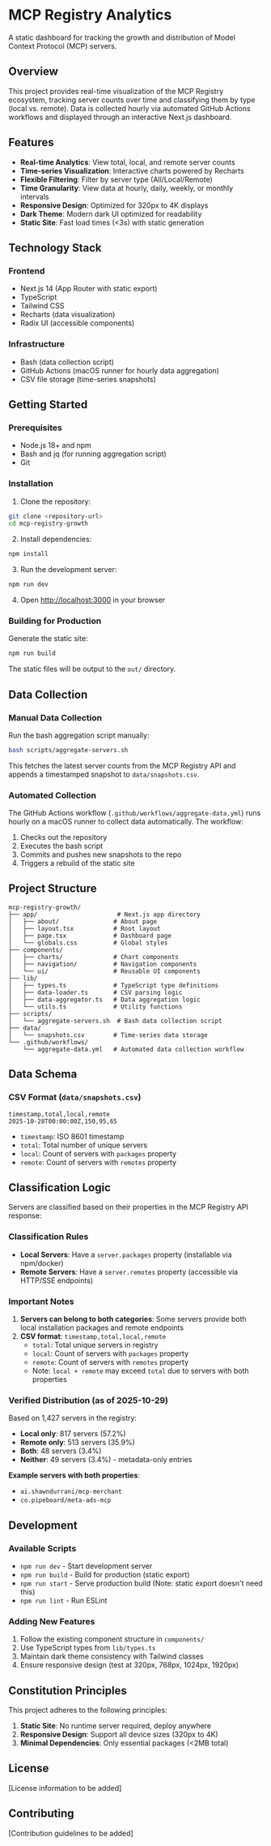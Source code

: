 # MCP Registry Analytics

A static dashboard for tracking the growth and distribution of Model Context Protocol (MCP) servers.

## Overview

This project provides real-time visualization of the MCP Registry ecosystem, tracking server counts over time and classifying them by type (local vs. remote). Data is collected hourly via automated GitHub Actions workflows and displayed through an interactive Next.js dashboard.

## Features

- **Real-time Analytics**: View total, local, and remote server counts
- **Time-series Visualization**: Interactive charts powered by Recharts
- **Flexible Filtering**: Filter by server type (All/Local/Remote)
- **Time Granularity**: View data at hourly, daily, weekly, or monthly intervals
- **Responsive Design**: Optimized for 320px to 4K displays
- **Dark Theme**: Modern dark UI optimized for readability
- **Static Site**: Fast load times (<3s) with static generation

## Technology Stack

### Frontend
- Next.js 14 (App Router with static export)
- TypeScript
- Tailwind CSS
- Recharts (data visualization)
- Radix UI (accessible components)

### Infrastructure
- Bash (data collection script)
- GitHub Actions (macOS runner for hourly data aggregation)
- CSV file storage (time-series snapshots)

## Getting Started

### Prerequisites

- Node.js 18+ and npm
- Bash and jq (for running aggregation script)
- Git

### Installation

1. Clone the repository:
```bash
git clone <repository-url>
cd mcp-registry-growth
```

2. Install dependencies:
```bash
npm install
```

3. Run the development server:
```bash
npm run dev
```

4. Open [http://localhost:3000](http://localhost:3000) in your browser

### Building for Production

Generate the static site:
```bash
npm run build
```

The static files will be output to the `out/` directory.

## Data Collection

### Manual Data Collection

Run the bash aggregation script manually:
```bash
bash scripts/aggregate-servers.sh
```

This fetches the latest server counts from the MCP Registry API and appends a timestamped snapshot to `data/snapshots.csv`.

### Automated Collection

The GitHub Actions workflow (`.github/workflows/aggregate-data.yml`) runs hourly on a macOS runner to collect data automatically. The workflow:

1. Checks out the repository
2. Executes the bash script
3. Commits and pushes new snapshots to the repo
4. Triggers a rebuild of the static site

## Project Structure

```
mcp-registry-growth/
├── app/                      # Next.js app directory
│   ├── about/               # About page
│   ├── layout.tsx           # Root layout
│   ├── page.tsx             # Dashboard page
│   └── globals.css          # Global styles
├── components/
│   ├── charts/              # Chart components
│   ├── navigation/          # Navigation components
│   └── ui/                  # Reusable UI components
├── lib/
│   ├── types.ts             # TypeScript type definitions
│   ├── data-loader.ts       # CSV parsing logic
│   ├── data-aggregator.ts   # Data aggregation logic
│   └── utils.ts             # Utility functions
├── scripts/
│   └── aggregate-servers.sh  # Bash data collection script
├── data/
│   └── snapshots.csv        # Time-series data storage
└── .github/workflows/
    └── aggregate-data.yml   # Automated data collection workflow
```

## Data Schema

### CSV Format (`data/snapshots.csv`)

```csv
timestamp,total,local,remote
2025-10-28T00:00:00Z,150,95,65
```

- `timestamp`: ISO 8601 timestamp
- `total`: Total number of unique servers
- `local`: Count of servers with `packages` property
- `remote`: Count of servers with `remotes` property

## Classification Logic

Servers are classified based on their properties in the MCP Registry API response:

### Classification Rules

- **Local Servers**: Have a `server.packages` property (installable via npm/docker)
- **Remote Servers**: Have a `server.remotes` property (accessible via HTTP/SSE endpoints)

### Important Notes

1. **Servers can belong to both categories**: Some servers provide both local installation packages and remote endpoints
2. **CSV format**: `timestamp,total,local,remote`
   - `total`: Total unique servers in registry
   - `local`: Count of servers with `packages` property
   - `remote`: Count of servers with `remotes` property
   - Note: `local + remote` may exceed `total` due to servers with both properties

### Verified Distribution (as of 2025-10-29)

Based on 1,427 servers in the registry:
- **Local only**: 817 servers (57.2%)
- **Remote only**: 513 servers (35.9%)
- **Both**: 48 servers (3.4%)
- **Neither**: 49 servers (3.4%) - metadata-only entries

**Example servers with both properties**:
- `ai.shawndurrani/mcp-merchant`
- `co.pipeboard/meta-ads-mcp`

## Development

### Available Scripts

- `npm run dev` - Start development server
- `npm run build` - Build for production (static export)
- `npm run start` - Serve production build (Note: static export doesn't need this)
- `npm run lint` - Run ESLint

### Adding New Features

1. Follow the existing component structure in `components/`
2. Use TypeScript types from `lib/types.ts`
3. Maintain dark theme consistency with Tailwind classes
4. Ensure responsive design (test at 320px, 768px, 1024px, 1920px)

## Constitution Principles

This project adheres to the following principles:

1. **Static Site**: No runtime server required, deploy anywhere
2. **Responsive Design**: Support all device sizes (320px to 4K)
3. **Minimal Dependencies**: Only essential packages (<2MB total)

## License

[License information to be added]

## Contributing

[Contribution guidelines to be added]